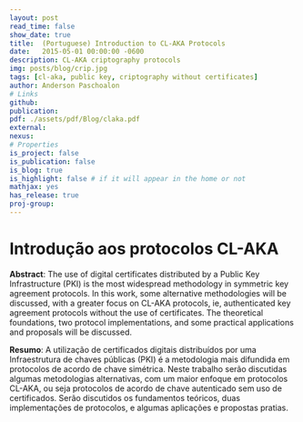 ```yaml
---
layout: post
read_time: false
show_date: true
title:  (Portuguese) Introduction to CL-AKA Protocols 
date:   2015-05-01 00:00:00 -0600
description: CL-AKA criptography protocols
img: posts/blog/crip.jpg
tags: [cl-aka, public key, criptography without certificates]
author: Anderson Paschoalon
# Links
github:  
publication: 
pdf: ./assets/pdf/Blog/claka.pdf
external:
nexus: 
# Properties
is_project: false
is_publication: false
is_blog: true
is_highlight: false # if it will appear in the home or not
mathjax: yes
has_release: true
proj-group: 
---
```


# Introdução aos protocolos CL-AKA

**Abstract**: The use of digital certificates distributed by a Public Key Infrastructure (PKI) is the most widespread methodology in symmetric key agreement protocols. In this work, some alternative methodologies will be discussed, with a greater focus on CL-AKA protocols, ie, authenticated key agreement protocols without the use of certificates. The theoretical foundations, two protocol implementations, and some practical applications and proposals will be discussed.

**Resumo**: A utilização de certificados digitais distribuídos por uma Infraestrutura de chaves públicas (PKI) é a metodologia mais difundida em protocolos de acordo de chave simétrica. Neste trabalho serão discutidas algumas metodologias alternativas, com um maior enfoque em protocolos CL-AKA, ou seja protocolos de acordo de chave autenticado sem uso de certificados. Serão discutidos os fundamentos teóricos, duas implementações de protocolos, e algumas aplicações e propostas pratias.





